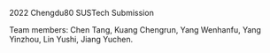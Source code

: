 2022 Chengdu80 SUSTech Submission

Team members: Chen Tang, Kuang Chengrun, Yang Wenhanfu, Yang Yinzhou, Lin Yushi, Jiang Yuchen.
